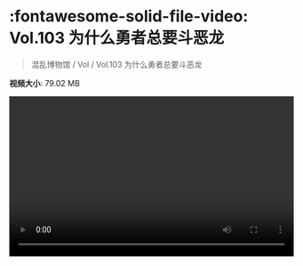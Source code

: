 # :fontawesome-solid-file-video: Vol.103 为什么勇者总要斗恶龙

> 混乱博物馆 / Vol / Vol.103 为什么勇者总要斗恶龙

**视频大小**: 79.02 MB

<video id="V-29a05bcd86aaaacc129bbb4b170fd603" width="512" height="288" preload="none" playsinline webkit-playsinline></video>